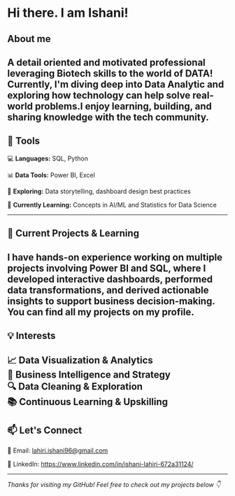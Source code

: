 # Hi there. I am **Ishani**! 
## About me
A detail oriented and motivated professional leveraging Biotech skills to the world of DATA!
Currently, I'm diving deep into **Data Analytic** and exploring how technology can help solve real-world problems.I enjoy learning, building, and sharing knowledge with the tech community.
---
## 🔧 **Tools**

  💻  **Languages:** 
SQL, Python
  
  📊  **Data Tools:**
Power BI, Excel
  
  📘  **Exploring:**
Data storytelling, dashboard design best practices

🧠  **Currently Learning:**
Concepts in AI/ML and Statistics for Data Science

---
## 🚀 **Current Projects & Learning**
I have hands-on experience working on multiple projects involving Power BI and SQL, where I developed interactive dashboards, performed data transformations, and derived actionable insights to support business decision-making. You can find all my projects on my profile.
---
## 💡 **Interests**
📈 Data Visualization & Analytics  
🧩 Business Intelligence and Strategy  
🔍 Data Cleaning & Exploration  
📚 Continuous Learning & Upskilling  
---
## 📫 **Let's Connect**
📧 Email: 
lahiri.ishani96@gmail.com

💼 LinkedIn:
https://www.linkedin.com/in/ishani-lahiri-672a31124/

---
*Thanks for visiting my GitHub! Feel free to check out my projects below 👇*
<!--
**isha-knee/isha-knee** is a ✨ _special_ ✨ repository because its `README.md` (this file) appears on your GitHub profile.



- 🔭 I’m currently working on making a portfolio of Power BI projects
- 🌱 I’m currently learning SQL, Power BI and Python to get a deeper understanding of Data Analytics
- 👯 I’m looking to collaborate on ...
- 🤔 I’m looking for help with ...
- 💬 Ask me about ...
- 📫 How to reach me: ...
- 😄 Pronouns: ...
- ⚡ Fun fact: ...
-->
